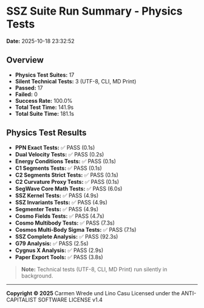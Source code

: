 # SSZ Suite Run Summary - Physics Tests

**Date:** 2025-10-18 23:32:52

## Overview

- **Physics Test Suites:** 17
- **Silent Technical Tests:** 3 (UTF-8, CLI, MD Print)
- **Passed:** 17
- **Failed:** 0
- **Success Rate:** 100.0%
- **Total Test Time:** 141.9s
- **Total Suite Time:** 181.1s

## Physics Test Results

- **PPN Exact Tests:** ✅ PASS (0.1s)
- **Dual Velocity Tests:** ✅ PASS (0.2s)
- **Energy Conditions Tests:** ✅ PASS (0.1s)
- **C1 Segments Tests:** ✅ PASS (0.1s)
- **C2 Segments Strict Tests:** ✅ PASS (0.1s)
- **C2 Curvature Proxy Tests:** ✅ PASS (0.1s)
- **SegWave Core Math Tests:** ✅ PASS (6.0s)
- **SSZ Kernel Tests:** ✅ PASS (4.9s)
- **SSZ Invariants Tests:** ✅ PASS (4.9s)
- **Segmenter Tests:** ✅ PASS (4.9s)
- **Cosmo Fields Tests:** ✅ PASS (4.7s)
- **Cosmo Multibody Tests:** ✅ PASS (7.3s)
- **Cosmos Multi-Body Sigma Tests:** ✅ PASS (7.1s)
- **SSZ Complete Analysis:** ✅ PASS (92.3s)
- **G79 Analysis:** ✅ PASS (2.5s)
- **Cygnus X Analysis:** ✅ PASS (2.9s)
- **Paper Export Tools:** ✅ PASS (3.8s)

> **Note:** Technical tests (UTF-8, CLI, MD Print) run silently in background.

---

**Copyright © 2025**
Carmen Wrede und Lino Casu
Licensed under the ANTI-CAPITALIST SOFTWARE LICENSE v1.4
